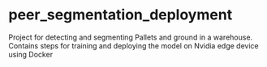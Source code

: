 # peer_segmentation_deployment
 Project for detecting and segmenting Pallets and ground in a warehouse. Contains steps for training and deploying the model on Nvidia edge device using Docker
